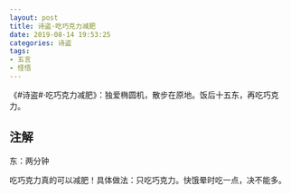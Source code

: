 ```yaml
---
layout: post
title: 诗盗·吃巧克力减肥
date: 2019-08-14 19:53:25
categories: 诗盗
tags:
- 五言
- 怪悟
---
```

《#诗盗#·吃巧克力减肥》：独爱椭圆机，散步在原地。饭后十五东，再吃巧克力。

## 注解

东：两分钟

吃巧克力真的可以减肥！具体做法：只吃巧克力。快饿晕时吃一点，决不能多。

